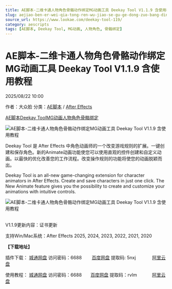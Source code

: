 ```yaml
---
title: AE脚本-二维卡通人物角色骨骼动作绑定MG动画工具 Deekay Tool V1.1.9 含使用教程
slug: aejiao-ben-er-wei-qia-tong-ren-wu-jiao-se-gu-ge-dong-zuo-bang-ding-mgdong-hua-gong-ju-deekay-tool-v1-1-9-han-shi-yong-jiao-cheng
source_url: https://www.lookae.com/deekay-tool-119/
category: aescripts
tags: [AE脚本, Deekay Tool, MG动画, 人物角色, 骨骼绑定]
---
```

# AE脚本-二维卡通人物角色骨骼动作绑定MG动画工具 Deekay Tool V1.1.9 含使用教程

2025/08/22 10:00

作者：大众脸
分类：[AE脚本](https://www.lookae.com/after-effects/aescripts/) / [After Effects](https://www.lookae.com/after-effects/)

[AE脚本](https://www.lookae.com/tag/ae%e8%84%9a%e6%9c%ac/)[Deekay Tool](https://www.lookae.com/tag/deekay-tool/)[MG动画](https://www.lookae.com/tag/mg%e5%8a%a8%e7%94%bb/)[人物角色](https://www.lookae.com/tag/%e4%ba%ba%e7%89%a9%e8%a7%92%e8%89%b2/)[骨骼绑定](https://www.lookae.com/tag/%e9%aa%a8%e9%aa%bc%e7%bb%91%e5%ae%9a/)

![AE脚本-二维卡通人物角色骨骼动作绑定MG动画工具 Deekay Tool V1.1.9 含使用教程](https://www.lookae.com/wp-content/uploads/2022/09/Deekay-Tool-.jpg "AE脚本-二维卡通人物角色骨骼动作绑定MG动画工具 Deekay Tool V1.1.9 含使用教程-LookAE.com")

Deekay Tool 是 After Effects 中角色动画师的一个改变游戏规则的扩展。一键创建和保存角色。新的Animate动画功能使您可以使用直观的控件创建和自定义动画。以最快的优化改善您的工作流程。改变操作规则的功能将使您的动画脱颖而出。

Deekay Tool is an all-new game-changing extension for character animators in After Effects. Create and save characters in just one click. The New Animate feature gives you the possibility to create and customize your animations with intuitive controls.

![AE脚本-二维卡通人物角色骨骼动作绑定MG动画工具 Deekay Tool V1.1.9 含使用教程](https://img.alicdn.com/imgextra/i1/705956171/O1CN01zLJdPa1vSMu6WpgmO_!!705956171.jpg "AE脚本-二维卡通人物角色骨骼动作绑定MG动画工具 Deekay Tool V1.1.9 含使用教程-LookAE.com")  
[﻿﻿﻿](https://cloud.video.taobao.com//play/u/705956171/p/1/e/6/t/1/379094493918.mp4)

V1.1.9更新内容：证书更新

支持Win/Mac系统：After Effects 2025, 2024, 2023, 2022, 2021, 2020

**【下载地址】**

插件下载： [城通网盘](https://url70.ctfile.com/f/2827370-8419102237-0149f0?p=4431) 访问密码：6688        [百度网盘](https://pan.baidu.com/s/1t1gDHcPseiWj4Ye9Hz6TDg?pwd=5nxj) 提取码: 5nxj             [阿里云盘](https://www.alipan.com/s/H8tv2zMWWz1)

使用教程： [城通网盘](https://url70.ctfile.com/f/2827370-685174775-2a861c?p=4431) 访问密码：6688       [百度网盘](https://pan.baidu.com/s/14l_s-8oyz0xnJu9crBlksg?pwd=rvlm) 提取码：rvlm            [阿里云盘](https://www.aliyundrive.com/s/zZcpJJkSVFK)
